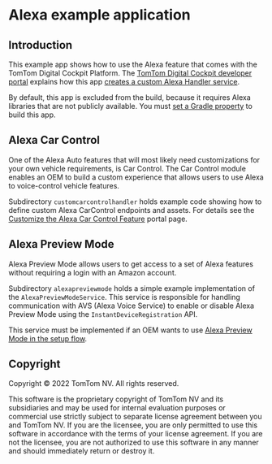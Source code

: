 # Alexa example application

## Introduction

This example app shows how to use the Alexa feature that comes with the TomTom Digital Cockpit
Platform. The
[TomTom Digital Cockpit developer portal](https://developer.tomtom.com/tomtom-digital-cockpit/developers/introduction)
explains how this app
[creates a custom Alexa Handler service](https://developer.tomtom.com/tomtom-digital-cockpit/tutorials/domains/voice-personal-assistant/create-a-custom-alexa-handler-service#how-to-create-a-custom-alexa-handler-service).

By default, this app is excluded from the build, because it requires Alexa libraries that are not
publicly available. You must
[set a Gradle property](https://developer.tomtom.com/tomtom-digital-cockpit/tutorials/domains/voice-personal-assistant/create-a-custom-alexa-handler-service#example-app)
to build this app.

## Alexa Car Control

One of the Alexa Auto features that will most likely need customizations for your own vehicle
requirements, is Car Control. The Car Control module enables an OEM to build a custom experience that
allows users to use Alexa to voice-control vehicle features.

Subdirectory `customcarcontrolhandler` holds example code showing how to define custom Alexa
CarControl endpoints and assets. For details see the
[Customize the Alexa Car Control Feature](https://developer.tomtom.com/tomtom-digital-cockpit/tutorials/domains/voice-personal-assistant/customize-the-alexa-car-control-feature)
portal page.

## Alexa Preview Mode

Alexa Preview Mode allows users to get access to a set of Alexa features without requiring a login
with an Amazon account.

Subdirectory `alexapreviewmode` holds a simple example implementation of the `AlexaPreviewModeService`.
This service is responsible for handling communication with AVS (Alexa Voice Service) to enable or 
disable Alexa Preview Mode using the `InstantDeviceRegistration` API.

This service must be implemented if an OEM wants to use [Alexa Preview Mode in the setup flow](https://developer.amazon.com/en-US/docs/alexa/alexa-auto/setup.html).

## Copyright

Copyright © 2022 TomTom NV. All rights reserved.

This software is the proprietary copyright of TomTom NV and its subsidiaries and may be
used for internal evaluation purposes or commercial use strictly subject to separate
license agreement between you and TomTom NV. If you are the licensee, you are only permitted
to use this software in accordance with the terms of your license agreement. If you are
not the licensee, you are not authorized to use this software in any manner and should
immediately return or destroy it.
